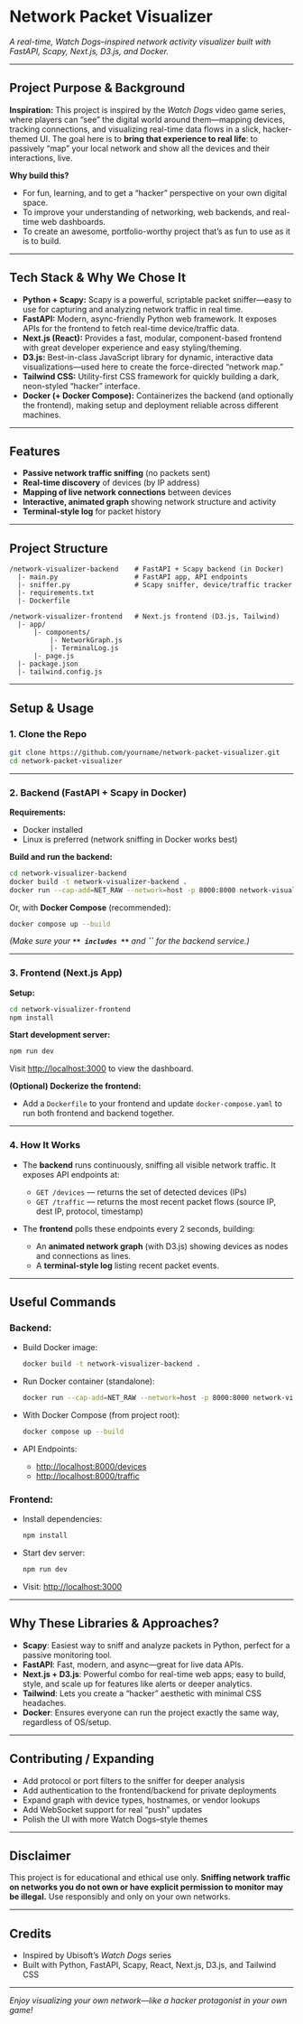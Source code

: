 # Network Packet Visualizer

*A real-time, Watch Dogs–inspired network activity visualizer built with FastAPI, Scapy, Next.js, D3.js, and Docker.*

---

## Project Purpose & Background

**Inspiration:**
This project is inspired by the *Watch Dogs* video game series, where players can “see” the digital world around them—mapping devices, tracking connections, and visualizing real-time data flows in a slick, hacker-themed UI.
The goal here is to **bring that experience to real life**: to passively “map” your local network and show all the devices and their interactions, live.

**Why build this?**

* For fun, learning, and to get a “hacker” perspective on your own digital space.
* To improve your understanding of networking, web backends, and real-time web dashboards.
* To create an awesome, portfolio-worthy project that’s as fun to use as it is to build.

---

## Tech Stack & Why We Chose It

* **Python + Scapy:**
  Scapy is a powerful, scriptable packet sniffer—easy to use for capturing and analyzing network traffic in real time.
* **FastAPI:**
  Modern, async-friendly Python web framework. It exposes APIs for the frontend to fetch real-time device/traffic data.
* **Next.js (React):**
  Provides a fast, modular, component-based frontend with great developer experience and easy styling/theming.
* **D3.js:**
  Best-in-class JavaScript library for dynamic, interactive data visualizations—used here to create the force-directed “network map.”
* **Tailwind CSS:**
  Utility-first CSS framework for quickly building a dark, neon-styled “hacker” interface.
* **Docker (+ Docker Compose):**
  Containerizes the backend (and optionally the frontend), making setup and deployment reliable across different machines.

---

## Features

* **Passive network traffic sniffing** (no packets sent)
* **Real-time discovery** of devices (by IP address)
* **Mapping of live network connections** between devices
* **Interactive, animated graph** showing network structure and activity
* **Terminal-style log** for packet history

---

## Project Structure

```
/network-visualizer-backend    # FastAPI + Scapy backend (in Docker)
  |- main.py                   # FastAPI app, API endpoints
  |- sniffer.py                # Scapy sniffer, device/traffic tracker
  |- requirements.txt
  |- Dockerfile

/network-visualizer-frontend   # Next.js frontend (D3.js, Tailwind)
  |- app/
      |- components/
          |- NetworkGraph.js
          |- TerminalLog.js
      |- page.js
  |- package.json
  |- tailwind.config.js
```

---

## Setup & Usage

### 1. Clone the Repo

```sh
git clone https://github.com/yourname/network-packet-visualizer.git
cd network-packet-visualizer
```

---

### 2. Backend (FastAPI + Scapy in Docker)

**Requirements:**

* Docker installed
* Linux is preferred (network sniffing in Docker works best)

**Build and run the backend:**

```sh
cd network-visualizer-backend
docker build -t network-visualizer-backend .
docker run --cap-add=NET_RAW --network=host -p 8000:8000 network-visualizer-backend
```

Or, with **Docker Compose** (recommended):

```sh
docker compose up --build
```

*(Make sure your **`** includes **`** and **\`\`** for the backend service.)*

---

### 3. Frontend (Next.js App)

**Setup:**

```sh
cd network-visualizer-frontend
npm install
```

**Start development server:**

```sh
npm run dev
```

Visit [http://localhost:3000](http://localhost:3000) to view the dashboard.

**(Optional) Dockerize the frontend:**

* Add a `Dockerfile` to your frontend and update `docker-compose.yaml` to run both frontend and backend together.

---

### 4. How It Works

* The **backend** runs continuously, sniffing all visible network traffic.
  It exposes API endpoints at:

  * `GET /devices` — returns the set of detected devices (IPs)
  * `GET /traffic` — returns the most recent packet flows (source IP, dest IP, protocol, timestamp)
* The **frontend** polls these endpoints every 2 seconds, building:

  * An **animated network graph** (with D3.js) showing devices as nodes and connections as lines.
  * A **terminal-style log** listing recent packet events.

---

## Useful Commands

### Backend:

* Build Docker image:

  ```sh
  docker build -t network-visualizer-backend .
  ```
* Run Docker container (standalone):

  ```sh
  docker run --cap-add=NET_RAW --network=host -p 8000:8000 network-visualizer-backend
  ```
* With Docker Compose (from project root):

  ```sh
  docker compose up --build
  ```
* API Endpoints:

  * [http://localhost:8000/devices](http://localhost:8000/devices)
  * [http://localhost:8000/traffic](http://localhost:8000/traffic)

### Frontend:

* Install dependencies:

  ```sh
  npm install
  ```
* Start dev server:

  ```sh
  npm run dev
  ```
* Visit: [http://localhost:3000](http://localhost:3000)

---

## Why These Libraries & Approaches?

* **Scapy**: Easiest way to sniff and analyze packets in Python, perfect for a passive monitoring tool.
* **FastAPI**: Fast, modern, and async—great for live data APIs.
* **Next.js + D3.js**: Powerful combo for real-time web apps; easy to build, style, and scale up for features like alerts or deeper analytics.
* **Tailwind**: Lets you create a “hacker” aesthetic with minimal CSS headaches.
* **Docker**: Ensures everyone can run the project exactly the same way, regardless of OS/setup.

---

## Contributing / Expanding

* Add protocol or port filters to the sniffer for deeper analysis
* Add authentication to the frontend/backend for private deployments
* Expand graph with device types, hostnames, or vendor lookups
* Add WebSocket support for real “push” updates
* Polish the UI with more Watch Dogs–style themes

---

## Disclaimer

This project is for educational and ethical use only.
**Sniffing network traffic on networks you do not own or have explicit permission to monitor may be illegal.**
Use responsibly and only on your own networks.

---

## Credits

* Inspired by Ubisoft’s *Watch Dogs* series
* Built with Python, FastAPI, Scapy, React, Next.js, D3.js, and Tailwind CSS

---

*Enjoy visualizing your own network—like a hacker protagonist in your own game!*
